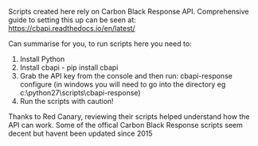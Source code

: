 Scripts created here rely on Carbon Black Response API.
Comprehensive guide to setting this up can be seen at:
https://cbapi.readthedocs.io/en/latest/

Can summarise for you, to run scripts here you need to:
1. Install Python 
2. Install cbapi - pip install cbapi
3. Grab the API key from the console and then run: cbapi-response configure 
  (in windows you will need to go into the directory eg c:\python27\scripts\cbapi-response)
4. Run the scripts with caution!  

Thanks to Red Canary, reviewing their scripts helped understand how the API can work. 
Some of the offical Carbon Black Response scripts seem decent but havent been updated since 2015

